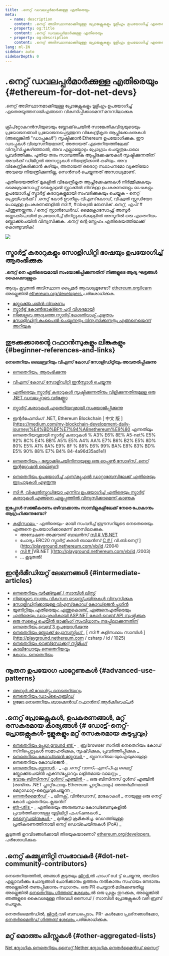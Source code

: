 ```yaml
---
title: .നെറ്റ് ഡവലപ്പർമാർക്കുള്ള എതിരെയും
meta:
  - name: description
    content: .നെറ്റ് അടിസ്ഥാനമാക്കിയുള്ള പ്രോജക്റ്റുകളും ടൂളിംഗും ഉപയോഗിച്ച് എതെരയൂത്തനായിഎങ്ങനെ വികസിപ്പിക്കാമെന്ന് മനസിലാക്കുക
  - property: og:title
    content: .നെറ്റ് ഡവലപ്പർമാർക്കുള്ള എതിരെയും
  - property: og:description
    content: .നെറ്റ് അടിസ്ഥാനമാക്കിയുള്ള പ്രോജക്റ്റുകളും ടൂളിംഗും ഉപയോഗിച്ച് എതെരയൂത്തനായിഎങ്ങനെ വികസിപ്പിക്കാമെന്ന് മനസിലാക്കുക
lang: ml-IN
sidebar: auto
sidebarDepth: 0
---
```


# .നെറ്റ് ഡവലപ്പർമാർക്കുള്ള എതിരെയും {#ethereum-for-dot-net-devs}

<div class="featured">.നെറ്റ് അടിസ്ഥാനമാക്കിയുള്ള പ്രോജക്റ്റുകളും ടൂളിംഗും ഉപയോഗിച്ച് എതെരയൂത്തനായിഎങ്ങനെ വികസിപ്പിക്കാമെന്ന് മനസിലാക്കുക</div><br>

ക്രിപ്‌റ്റോകറൻസിയുടെയും ബ്ലോക്ക്‌ചെയിൻ സാങ്കേതികവിദ്യയുടെയും പ്രയോജനങ്ങൾ പ്രയോജനപ്പെടുത്തുന്ന വികേന്ദ്രീകൃത ആപ്ലിക്കേഷനുകൾ (അല്ലെങ്കിൽ "ഡാപ്പുകൾ") സൃഷ്ടിക്കാൻ Ethereum ഉപയോഗിക്കുക. ഈ ഡാപ്പുകൾ വിശ്വസനീയമാണ്, അതായത് എതെറിയത്തിലേക്ക് വിന്യസിച്ചുകഴിഞ്ഞാൽ, അവ എല്ലായ്പ്പോഴും പ്രോഗ്രാം ചെയ്തതുപോലെ പ്രവർത്തിക്കും. പുതിയ തരം സാമ്പത്തിക ആപ്ലിക്കേഷനുകൾ സൃഷ്ടിക്കുന്നതിന് അവർക്ക് ഡിജിറ്റൽ അസറ്റുകൾ നിയന്ത്രിക്കാൻ കഴിയും. അവ വികേന്ദ്രീകരിക്കാൻ കഴിയും, അതായത് ഒരൊറ്റ സ്ഥാപനമോ വ്യക്തിയോ അവയെ നിയന്ത്രിക്കുന്നില്ല, സെൻസർ ചെയ്യുന്നത് അസാധ്യമാണ്.

എതിരെയത്തിന് മുകളിൽ വികേന്ദ്രീകൃത ആപ്ലിക്കേഷനുകൾ നിർമ്മിക്കുകയും മൈക്രോസോഫ്റ്റ് ടെക്നോളജി സ്റ്റാക്കിൽ നിന്നുള്ള ഉപകരണങ്ങളും ഭാഷകളും ഉപയോഗിച്ച് സ്മാർട്ട് കരാറുകളുമായി സംവദിക്കുകയും ചെയ്യുക - നെറ്റ് ഫ്രെയിംവർക്ക് / .നെറ്റ് കോർ ഉടനീളം വി‌എസ്‌കോഡ്, വിഷ്വൽ സ്റ്റുഡിയോ പോലുള്ള ഉപകരണങ്ങളിൽ സി #, #വിഷ്വൽ ബേസിക് .നെറ്റ്, എഫ് # പിന്തുണയ്ക്കുന്നു. / നെറ്റ് സ്റ്റാൻഡേർഡ്. മൈക്രോസോഫ്റ്റ് അസൂർ ബ്ലോക്ക്ചെയിൻ ഉപയോഗിച്ച് മിനിറ്റുകൾക്കുള്ളിൽ അസൂറിൽ ഒരു എതെറിയം ബ്ലോക്ക്ചെയിൻ വിന്യസിക്കുക. .നെറ്റ് ന്റെ സ്നേഹം എതിരെയത്തിലേക്ക് കൊണ്ടുവരിക!

<img src="https://raw.githubusercontent.com/Nethereum/Nethereum/master/logos/logo192x192t.png" />

## സ്മാർട്ട് കരാറുകളും സോളിഡിറ്റി ഭാഷയും ഉപയോഗിച്ച് ആരംഭിക്കുക

**.നെറ്റ് നെ എതിരെയമായി സംയോജിപ്പിക്കുന്നതിന് നിങ്ങളുടെ ആദ്യ ഘട്ടങ്ങൾ കൈക്കൊള്ളുക**

ആദ്യം കൂടുതൽ അടിസ്ഥാന പ്രൈമർ ആവശ്യമുണ്ടോ? [ ethereum.org/learn ](/ml/learn/) അല്ലെങ്കിൽ [ ethereum.org/developers ](/ml/developers/) പരിശോധിക്കുക.

- [ബ്ലോക്ക്ചെയിൻ വിവരണം](https://kauri.io/article/d55684513211466da7f8cc03987607d5/blockchain-explained)
- [സ്മാർട്ട് കോൺട്രാക്ട്നെ പറ്റി വിശദമായി](https://kauri.io/article/e4f66c6079e74a4a9b532148d3158188/ethereum-101-part-5-the-smart-contract)
- [നിങ്ങളുടെ ആദ്യത്തെ സ്മാർട്ട് കോൺട്രാക്ട് എഴുതാം](https://kauri.io/article/124b7db1d0cf4f47b414f8b13c9d66e2/remix-ide-your-first-smart-contract)
- [സോളിഡിറ്റി കംപൈൽ ചെയ്യുന്നതും വിന്യസിക്കുന്നതും എങ്ങനെയെന്ന് അറിയുക](https://kauri.io/article/973c5f54c4434bb1b0160cff8c695369/understanding-smart-contract-compilation-and-deployment)

## തുടക്കക്കാരന്റെ റഫറൻസുകളും ലിങ്കുകളും {#beginner-references-and-links}

**നെതെറിയം ലൈബ്രറിയും വിഎസ് കോഡ് സോളിഡിറ്റിയും അവതരിപ്പിക്കുന്നു**

- [നെതെറിയം, ആരംഭിക്കുന്നു](https://docs.nethereum.com/en/latest/getting-started/)
- [വിഎസ് കോഡ് സോളിഡിറ്റി ഇൻസ്റ്റാൾ ചെയ്യുന്നു](https://marketplace.visualstudio.com/items?itemName=JuanBlanco.solidity)
- [എതിരെയും സ്മാർട്ട് കരാറുകൾ സൃഷ്ടിക്കുന്നതിനും വിളിക്കുന്നതിനുമുള്ള ഒരു .NET ഡവലപ്പറുടെ വർക്ക്ഫ്ലോ](https://medium.com/coinmonks/a-net-developers-workflow-for-creating-and-calling-ethereum-smart-contracts-44714f191db2)
- [സ്മാർട്ട് കരാറുകൾ എതെറിയവുമായി സംയോജിപ്പിക്കുന്നു](https://kauri.io/article/b54334b0695342c1bbe161c4c4467b50/smart-contracts-integration-with-nethereum)
- ഇന്റർഫേസിംഗ് .NET, Ethereum Blockchain [ 中文 版 ](https://medium.com/my-blockchain-development-daily-journey/%E4%BD%BF%E7%94%A8nethereum%E9%80 എന്നതിലും നെതെറിയവുമായി സ്മാർട്ട് കരാറുകൾ </a> % A3% E6% 8E% A5-net% E5% 92% 8C% E4% BB% A5% E5% A4% AA% E7% B6% B2% E5% 8D% 80% E5% A1% 8A% E9% 8F % 88% E6% 99% BA% E8% 83% BD% E5% 90% 88% E7% B4% 84-4a96d35ad1e1)</li>

- [നെതെറിയം - ബ്ലോക്ക്ചെയിനിനായുള്ള ഒരു ഓപ്പൺ സോഴ്‌സ് .നെറ്റ് ഇന്റഗ്രേഷൻ ലൈബ്രറി](https://kauri.io/article/d15dfd4903f149cdb84b3ce666103b52/v1/nethereum-an-open-source-.net-integration-library-for-blockchain)
- [നെതെറിയം ഉപയോഗിച്ച് എസ്‌ക്യുഎൽ ഡാറ്റാബേസിലേക്ക് എതിരെയും ഇടപാടുകൾ എഴുതുന്നു](https://medium.com/coinmonks/writing-ethereum-transactions-to-sql-database-using-nethereum-fd94e0e4fa36)
- [ സി #, വിഷ്വൽസ്റ്റുഡിയോ എന്നിവ ഉപയോഗിച്ച് എതിരെയും സ്മാർട്ട് കരാറുകൾ എങ്ങനെ എളുപ്പത്തിൽ വിന്യസിക്കാമെന്ന് കാണുക ](https://koukia.ca/deploy-ethereum-smart-contracts-using-c-and-visualstudio-5be188ae928c) <br></ul>

**ഇപ്പോൾ സജ്ജീകരണം ഒഴിവാക്കാനും സാമ്പിളുകളിലേക്ക് നേരെ പോകാനും ആഗ്രഹിക്കുന്നുണ്ടോ?**

- [ കളിസ്ഥലം ](http://playground.nethereum.com/) - എതിരെയും- മായി സംവദിച്ച് ബ്രൗസറിലൂടെ നെതെരെയും എങ്ങനെ ഉപയോഗിക്കാമെന്ന് മനസിലാക്കുക.
  - അന്വേഷണ അക്കൗണ്ട് ബാലൻസ് [ സി # ](http://playground.nethereum.com/csharp/id/1001) [ VB.NET ](http://playground.nethereum.com/vb/id/2001)
  - ചോദ്യം ERC20 സ്മാർട്ട് കരാർ ബാലൻസ് [ C # ](http://playground.nethereum.com/csharp/id/1005) [ വി.ബി.നെറ്റ് ](http://playground.nethereum.com/vb/id /2004)
  - [ സി # ](http://playground.nethereum.com/csharp/id/1003) [VB.NET ](http://playground.nethereum.com/vb/id /2003)
  - ... കൂടുതൽ!

## ഇന്റർമീഡിയറ്റ് ലേഖനങ്ങൾ {#intermediate-articles}

- [നെതെറിയം വർക്ക്ബുക്ക് / സാമ്പിൾ ലിസ്റ്റ്](http://docs.nethereum.com/en/latest/Nethereum.Workbooks/docs/)
- [നിങ്ങളുടെ സ്വന്തം വികസന ടെസ്റ്റ്ചെയിനുകൾ വിന്യസിക്കുക](https://github.com/Nethereum/Testchains)
- [സോളിഡിറ്റിക്കായുള്ള വി‌എസ്‌കോഡ് കോഡ്‌ജെൻ പ്ലഗിൻ](https://docs.nethereum.com/en/latest/nethereum-codegen-vscodesolidity/)
- [യൂണിറ്റിയും എതിരെയും: എന്തുകൊണ്ട്, എങ്ങനെഎതിരെയും](https://www.raywenderlich.com/5509-unity-and-ethereum-why-and-how)
- [എതിരെയും ഡാപ്പുകൾകായി ASP.NET കോർ വെബ് API സൃഷ്ടിക്കുക](https://tech-mint.com/create-asp-net-core-web-api-for-ethereum-dapps/)
- [ഒരു സപ്ലൈ ചെയിൻ ട്രാക്കിംഗ് സംവിധാനം നടപ്പിലാക്കുന്നതിന് നെതെറിയം വെബ് 3 ഉപയോഗിക്കുന്നു](http://blog.pomiager.com/post/using-nethereum-web3-to-implement-a-supply-chain-traking-system4)
- [ നെതെറിയം ബ്ലോക്ക് പ്രോസസ്സിംഗ് ](https://nethereum.readthedocs.io/en/latest/nethereum-block-processing-detail/), [ സി # കളിസ്ഥലം സാമ്പിൾ ](http://playground.nethereum.com / csharp / id / 1025)
- [നെതെറിയം വെബ്‌സോക്കറ്റ് സ്ട്രീമിംഗ്](https://nethereum.readthedocs.io/en/latest/nethereum-subscriptions-streaming/)
- [കാലിഡോയും നെതെറിയവും](https://kaleido.io/kaleido-and-nethereum/)
- [കോറം, നെതെറിയം](https://github.com/Nethereum/Nethereum/blob/master/src/Nethereum.Quorum/README.md)

## നൂതന ഉപയോഗ പാറ്റേണുകൾ {#advanced-use-patterns}

- [അസൂർ കീ വോൾട്ടും നെതെറിയവും](https://github.com/Azure-Samples/bc-community-samples/tree/master/akv-nethereum)
- [നെതെറിയം.ഡാപ്ഹൈബ്രിഡ്](https://github.com/Nethereum/Nethereum.DappHybrid)
- [ഉജോ നെതെറിയം ബാക്കെൻഡ് റഫറൻസ് ആർക്കിടെക്ചർ](https://docs.nethereum.com/en/latest/nethereum-ujo-backend-sample/)

## .നെറ്റ് പ്രോജക്റ്റുകൾ, ഉപകരണങ്ങൾ, മറ്റ് രസകരമായ കാര്യങ്ങൾ {# ഡോട്ട്-നെറ്റ്-പ്രോജക്റ്റുകൾ-ടൂളുകളും മറ്റ് രസകരമായ കടുപ്പവും}

- [ നെതെറിയം പ്ലേഗ്ര ground ണ്ട് ](http://playground.nethereum.com/) - _ ബ്ര browser സറിൽ നെതെറിയം കോഡ് സ്‌നിപ്പെറ്റുകൾ സമാഹരിക്കുക, സൃഷ്‌ടിക്കുക, പ്രവർത്തിപ്പിക്കുക _
- [ നെതെറിയം കോഡ്‌ജെൻ ബ്ലേസർ ](https://github.com/Nethereum/Nethereum.CodeGen.Blazor) - _ ബ്ലാസറിലെ യുഐയുമായുള്ള നെതെറിയം കോഡ്‌ജെൻ _
- [ നെതെറിയം ബ്ലാസർ ](https://github.com/Nethereum/NethereumBlazor) - _ എ .നെറ്റ് വാസ്ം എസ്‌പി‌എ ലൈറ്റ് ബ്ലോക്ക്‌ചെയിൻ എക്‌സ്‌പ്ലോററും ലളിതമായ വാലറ്റും _
- [ വോങ്ക ബിസിനസ് റൂൾസ് എഞ്ചിൻ ](https://docs.nethereum.com/en/latest/wonka/) - _ ഒരു ബിസിനസ് റൂൾസ് എഞ്ചിൻ (രണ്ടിനും .NET പ്ലാറ്റ്‌ഫോമും Ethereum പ്ലാറ്റ്ഫോമും) അന്തർലീനമായി മെറ്റാഡാറ്റ-ഡ്രൈവുചെയ്യുന്ന _
- [ നെതർ‌മൈൻഡ് ](https://github.com/NethermindEth/nethermind) - _ ലിനക്സ്, വിൻഡോസ്, മാകോകൾ _ നായുള്ള ഒരു നെറ്റ് കോർ എതെറിയം ക്ലയൻറ് </em>
- [ eth-utils ](https://github.com/ethereum/eth-utils/) - _ എതിരെയും അനുബന്ധ കോഡ്ബേസുകളിൽ പ്രവർത്തിക്കാനുള്ള യൂട്ടിലിറ്റി ഫംഗ്ഷനുകൾ _
- [ ടെസ്റ്റ്ചെയിനുകൾ ](https://github.com/Nethereum/TestChains) - _ മുൻ‌കൂട്ടി ക്രമീകരിച്ച. വേഗത്തിലുള്ള പ്രതികരണത്തിനായി നെറ്റ് ഡെവ്ചെയിനുകൾ (PoA) _

കൂടുതൽ ഉറവിടങ്ങൾക്കായി തിരയുകയാണോ? [ ethereum.org/developers. ](/ml/developers/) പരിശോധിക്കുക

## .നെറ്റ് കമ്മ്യൂണിറ്റി സംഭാവകർ {#dot-net-community-contributors}

നെതെറിയത്തിൽ, ഞങ്ങൾ കൂടുതലും [ ജിറ്റർ ](https://gitter.im/Nethereum/Nethereum) ൽ ഹാംഗ് out ട്ട് ചെയ്യുന്നു, അവിടെ എല്ലാവർക്കും ചോദ്യങ്ങൾ ചോദിക്കാനും ഉത്തരം നൽകാനും സഹായം നേടാനും അല്ലെങ്കിൽ തണുപ്പിക്കാനും സ്വാഗതം. ഒരു PR ചെയ്യാൻ മടിക്കേണ്ടതില്ല അല്ലെങ്കിൽ [ നെതെറിയം ഗിത്തബ് ശേഖരം ](https://github.com/Nethereum) ൽ ഒരു പ്രശ്നം തുറക്കുക, അല്ലെങ്കിൽ ഞങ്ങളുടെ കൈവശമുള്ള നിരവധി സൈഡ് / സാമ്പിൾ പ്രോജക്റ്റുകൾ വഴി ബ്രസ് ചെയ്യുക.

നെതർ‌മൈൻഡിൽ‌, [ ജിറ്റർ ](https://gitter.im/nethermindeth/nethermind) വഴി ബന്ധപ്പെടാം. PR- കൾക്കോ പ്രശ്‌നങ്ങൾക്കോ, [ നെതർ‌മൈൻഡ് ഗിത്തബ് ശേഖരം ](https://github.com/NethermindEth/nethermind) പരിശോധിക്കുക.

## മറ്റ് മൊത്തം ലിസ്റ്റുകൾ {#other-aggregated-lists}

[ Net ദ്യോഗിക നെതെറിയം സൈറ്റ് ](https://nethereum.com/) [ Nether ദ്യോഗിക നെതർ‌മൈൻഡ് സൈറ്റ് ](https://nethermind.io/)
